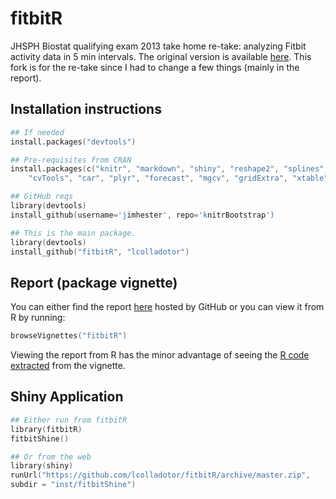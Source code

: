 fitbitR
=======

JHSPH Biostat qualifying exam 2013 take home re-take: analyzing Fitbit activity data in 5 min intervals. The original version is available [here](https://github.com/russojhsph/fitbitR). This fork is for the re-take since I had to change a few things (mainly in the report).


## Installation instructions

```S
## If needed
install.packages("devtools")

## Pre-requisites from CRAN
install.packages(c("knitr", "markdown", "shiny", "reshape2", "splines", "xts", "randomForest",
	"cvTools", "car", "plyr", "forecast", "mgcv", "gridExtra", "xtable", "ggplot2"))

## GitHub reqs
library(devtools)
install_github(username='jimhester', repo='knitrBootstrap')

## This is the main package.
library(devtools)
install_github("fitbitR", "lcolladotor")
```

## Report (package vignette)

You can either find the report [here](https://github.com/lcolladotor/fitbitR/blob/master/inst/doc/fitbitR-lcolladotor.pdf) hosted by GitHub or you can view it from R by running:


```S
browseVignettes("fitbitR")
```

Viewing the report from R has the minor advantage of seeing the [R code extracted](https://github.com/lcolladotor/fitbitR/blob/master/inst/doc/fitbitR-lcolladotor.R) from the vignette.

## Shiny Application


```S
## Either run from fitbitR
library(fitbitR)
fitbitShine()

## Or from the web
library(shiny)
runUrl("https://github.com/lcolladotor/fitbitR/archive/master.zip",
subdir = "inst/fitbitShine")
```
